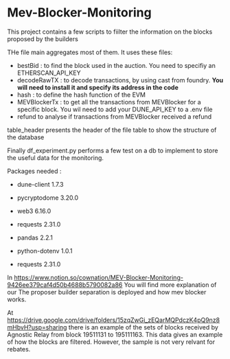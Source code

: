# Mev-Blocker-Monitoring
This project contains a few scripts to fiilter the information on the blocks proposed by the builders

THe file main aggregates most of them. It uses these files:
 - bestBid : to find the block used in the auction. You need to specifiy an ETHERSCAN_API_KEY
 - decodeRawTX : to decode transactions, by using cast from foundry. **You will need to install it and specify its address in the code**
 - hash : to define the hash function of the EVM
 - MEVBlockerTx : to get all the transactions from MEVBlocker for a specific block. You wil need to add your DUNE_API_KEY to a .env file
 - refund to analyse if transactions from MEVBlocker received a refund

table_header presents the header of the file table to show the structure of the database

Finally df_experiment.py performs a few test on a db to implement to store the useful data for the monitoring.

Packages needed :
 - dune-client 1.7.3
 - pycryptodome 3.20.0
 - web3 6.16.0

 - requests 2.31.0
 - pandas 2.2.1
 - python-dotenv 1.0.1
 - requests 2.31.0

In https://www.notion.so/cownation/MEV-Blocker-Monitoring-9426ee379caf4d50b4688b5790082a86 You will find more explanation of our The proposer builder separation is deployed and how mev blocker works.

At https://drive.google.com/drive/folders/15zqZwGi_zEQarMQPdczK4pQ9nz8mHbvH?usp=sharing there is an example of the sets of blocks received by Agnostic Relay from block 19511131 to 195111163. This data gives an example of how the blocks are filtered. However, the sample is not very relvant for rebates.